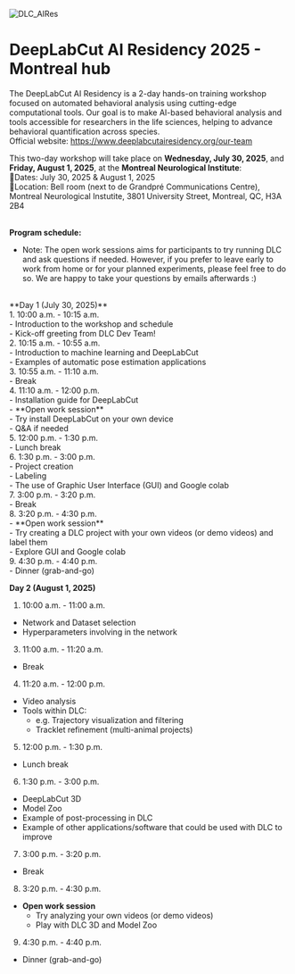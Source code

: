 ![DLC_AIRes](https://github.com/user-attachments/assets/222a0b4b-6b7a-4204-a519-526680043124)

# DeepLabCut AI Residency 2025 - Montreal hub
The DeepLabCut AI Residency is a 2-day hands-on training workshop focused on automated behavioral analysis using cutting-edge computational tools. Our goal is to make AI-based behavioral analysis and tools accessible for researchers in the life sciences, helping to advance behavioral quantification across species.<br />
Official website: https://www.deeplabcutairesidency.org/our-team 
<br />

This two-day workshop will take place on **Wednesday, July 30, 2025**, and **Friday, August 1, 2025**, at the **Montreal Neurological Institute**:<br />
📅Dates: July 30, 2025 & August 1, 2025<br />
📍Location: Bell room (next to de Grandpré Communications Centre), Montreal Neurological Instutite, 3801 University Street, Montreal, QC, H3A 2B4
<br />
<br />

**Program schedule:** <br />
* Note: The open work sessions aims for participants to try running DLC and ask questions if needed. However, if you prefer to leave early to work from home or for your planned experiments, please feel free to do so. We are happy to take your questions by emails afterwards :) <br />
<br />
**Day 1 (July 30, 2025)** <br />
1. 10:00 a.m. - 10:15 a.m.<br />
  - Introduction to the workshop and schedule<br />
  - Kick-off greeting from DLC Dev Team!<br />
2. 10:15 a.m. - 10:55 a.m. <br />
  - Introduction to machine learning and DeepLabCut <br />
  - Examples of automatic pose estimation applications <br />
3. 10:55 a.m. - 11:10 a.m. <br />
  - Break <br />
4. 11:10 a.m. - 12:00 p.m. <br />
  - Installation guide for DeepLabCut <br />
  - **Open work session** <br />
    - Try install DeepLabCut on your own device<br />
    - Q&A if needed<br />
5. 12:00 p.m. - 1:30 p.m. <br />
  - Lunch break <br />
6. 1:30 p.m. - 3:00 p.m. <br />
  - Project creation <br />
  - Labeling <br />
  - The use of Graphic User Interface (GUI) and Google colab <br />
7. 3:00 p.m. - 3:20 p.m. <br />
  - Break <br />
8. 3:20 p.m. - 4:30 p.m. <br />
  - **Open work session** <br />
    - Try creating a DLC project with your own videos (or demo videos) and label them <br />
    - Explore GUI and Google colab <br />
9. 4:30 p.m. - 4:40 p.m. <br />
  - Dinner (grab-and-go) <br />


**Day 2 (August 1, 2025)** <br />
1. 10:00 a.m. - 11:00 a.m.<br />
  - Network and Dataset selection <br />
  - Hyperparameters involving in the network <br />
3. 11:00 a.m. - 11:20 a.m. <br />
  - Break <br />
4. 11:20 a.m. - 12:00 p.m. <br />
  - Video analysis <br />
  - Tools within DLC: <br />
    - e.g. Trajectory visualization and filtering <br />
    - Tracklet refinement (multi-animal projects) <br />
5. 12:00 p.m. - 1:30 p.m. <br />
  - Lunch break <br />
6. 1:30 p.m. - 3:00 p.m. <br />
  - DeepLabCut 3D <br />
  - Model Zoo <br />
  - Example of post-processing in DLC <br />
  - Example of other applications/software that could be used with DLC to improve <br />
7. 3:00 p.m. - 3:20 p.m. <br />
  - Break <br />
8. 3:20 p.m. - 4:30 p.m. <br />
  - **Open work session** <br />
    - Try analyzing your own videos (or demo videos) <br />
    - Play with DLC 3D and Model Zoo <br />
9. 4:30 p.m. - 4:40 p.m. <br />
  - Dinner (grab-and-go) <br />
